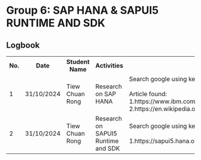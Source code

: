 # Group 6: SAP HANA & SAPUI5 RUNTIME AND SDK

## Logbook
<div class="logbook">
  <table>
  <tr>
    <th>No.</th>
    <th>Date</th>
    <th>Student Name</th>
    <th>Activities</th>
    <th>details</th>
  </tr>
    <tr>
      <td>1</td>
      <td>31/10/2024</td>
      <td>Tiew Chuan Rong</td>
      <td>Research on SAP HANA</td>
      <td>Search google using keyword:"SAP HANA"
        <br><br>
        Article found:<br>
        1.https://www.ibm.com/topics/sap-hana<br>
        2.https://en.wikipedia.org/wiki/SAP_HANA
      </td>
    </tr>
    <tr>
      <td>2</td>
      <td>31/10/2024</td>
      <td>Tiew Chuan Rong</td>
      <td>Research on SAPUI5 Runtime and SDK</td>
      <td>
        Search google using keyword:"SAPUI% Runtime and SDK"
        <br><br>
        1.https://sapui5.hana.ondemand.com/sdk/#/topic/0d6ead17f48b4ccab3ff53e7e8bcc173.html
      </td>
    </tr>
  </table>
</div>
